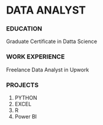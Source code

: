 # DATA ANALYST


### EDUCATION

Graduate Certificate in Datta Science


### WORK EXPERIENCE

Freelance Data Analyst in Upwork


### PROJECTS
1. PYTHON
2. EXCEL
3. R
4. Power BI

